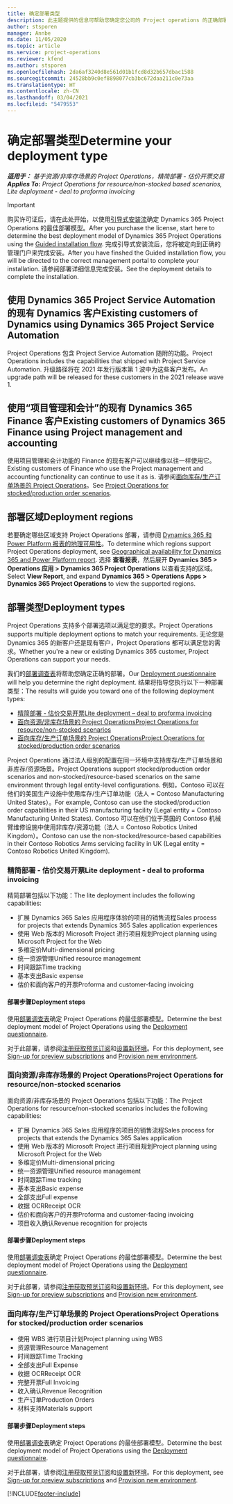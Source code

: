 ```yaml
---
title: 确定部署类型
description: 此主题提供的信息可帮助您确定您公司的 Project operations 的正确部署类型。
author: stsporen
manager: Annbe
ms.date: 11/05/2020
ms.topic: article
ms.service: project-operations
ms.reviewer: kfend
ms.author: stsporen
ms.openlocfilehash: 2da6af3240d8e561d01b1fcd8d32b657dbac1588
ms.sourcegitcommit: 24528bb9c0ef8898077cb3bc672daa211c0e73aa
ms.translationtype: HT
ms.contentlocale: zh-CN
ms.lasthandoff: 03/04/2021
ms.locfileid: "5479553"
---
```

# <a name="determine-your-deployment-type"></a><span data-ttu-id="15798-103">确定部署类型</span><span class="sxs-lookup"><span data-stu-id="15798-103">Determine your deployment type</span></span>

<span data-ttu-id="15798-104">_**适用于：** 基于资源/非库存场景的 Project Operations，精简部署 - 估价开票交易_</span><span class="sxs-lookup"><span data-stu-id="15798-104">_**Applies To:** Project Operations for resource/non-stocked based scenarios, Lite deployment - deal to proforma invoicing_</span></span>

> [!IMPORTANT]
> <span data-ttu-id="15798-105">购买许可证后，请在此处开始，以使用[引导式安装流](https://aka.ms/provisionprojectoperations)确定 Dynamics 365 Project Operations 的最佳部署模型。</span><span class="sxs-lookup"><span data-stu-id="15798-105">After you purchase the license, start here to determine the best deployment model of Dynamics 365 Project Operations using the [Guided installation flow](https://aka.ms/provisionprojectoperations).</span></span>
> <span data-ttu-id="15798-106">完成引导式安装流后，您将被定向到正确的管理门户来完成安装。</span><span class="sxs-lookup"><span data-stu-id="15798-106">After you have finshed the Guided installation flow, you will be directed to the correct management portal to complete your installation.</span></span> <span data-ttu-id="15798-107">请参阅部署详细信息完成安装。</span><span class="sxs-lookup"><span data-stu-id="15798-107">See the deployment details to complete the installation.</span></span>


## <a name="existing-customers-of-dynamics-using-dynamics-365-project-service-automation"></a><span data-ttu-id="15798-108">使用 Dynamics 365 Project Service Automation 的现有 Dynamics 客户</span><span class="sxs-lookup"><span data-stu-id="15798-108">Existing customers of Dynamics using Dynamics 365 Project Service Automation</span></span>
<span data-ttu-id="15798-109">Project Operations 包含 Project Service Automation 随附的功能。</span><span class="sxs-lookup"><span data-stu-id="15798-109">Project Operations includes the capabilities that shipped with Project Service Automation.</span></span> <span data-ttu-id="15798-110">升级路径将在 2021 年发行版本第 1 波中为这些客户发布。</span><span class="sxs-lookup"><span data-stu-id="15798-110">An upgrade path will be released for these customers in the 2021 release wave 1.</span></span>

## <a name="existing-customers-of-dynamics-365-finance-using-project-management-and-accounting"></a><span data-ttu-id="15798-111">使用“项目管理和会计”的现有 Dynamics 365 Finance 客户</span><span class="sxs-lookup"><span data-stu-id="15798-111">Existing customers of Dynamics 365 Finance using Project management and accounting</span></span> 

<span data-ttu-id="15798-112">使用项目管理和会计功能的 Finance 的现有客户可以继续像以往一样使用它。</span><span class="sxs-lookup"><span data-stu-id="15798-112">Existing customers of Finance who use the Project management and accounting functionality can continue to use it as is.</span></span> <span data-ttu-id="15798-113">请参阅[面向库存/生产订单场景的 Project Operations](#pma)。</span><span class="sxs-lookup"><span data-stu-id="15798-113">See [Project Operations for stocked/production order scenarios](#pma).</span></span>


## <a name="deployment-regions"></a><span data-ttu-id="15798-114">部署区域</span><span class="sxs-lookup"><span data-stu-id="15798-114">Deployment regions</span></span>
<span data-ttu-id="15798-115">若要确定哪些区域支持 Project Operations 部署，请参阅 [Dynamics 365 和 Power Platform 报表的地理可用性](https://dynamics.microsoft.com/en-us/geographic-availability/)。</span><span class="sxs-lookup"><span data-stu-id="15798-115">To determine which regions support Project Operations deployment, see [Geographical availability for Dynamics 365 and Power Platform report](https://dynamics.microsoft.com/en-us/geographic-availability/).</span></span> <span data-ttu-id="15798-116">选择 **查看报表**，然后展开 **Dynamics 365 > Operations 应用 > Dynamics 365 Project Operations** 以查看支持的区域。</span><span class="sxs-lookup"><span data-stu-id="15798-116">Select **View Report**, and expand **Dynamics 365 > Operations Apps > Dynamics 365 Project Operations** to view the supported regions.</span></span>

## <a name="deployment-types"></a><span data-ttu-id="15798-117">部署类型</span><span class="sxs-lookup"><span data-stu-id="15798-117">Deployment types</span></span>
<span data-ttu-id="15798-118">Project Operations 支持多个部署选项以满足您的要求。</span><span class="sxs-lookup"><span data-stu-id="15798-118">Project Operations supports multiple deployment options to match your requirements.</span></span> <span data-ttu-id="15798-119">无论您是 Dynamics 365 的新客户还是现有客户，Project Operations 都可以满足您的需求。</span><span class="sxs-lookup"><span data-stu-id="15798-119">Whether you're a new or existing Dynamics 365 customer, Project Operations can support your needs.</span></span>

<span data-ttu-id="15798-120">我们的[部署调查表](https://aka.ms/provisionprojectoperations)将帮助您确定正确的部署。</span><span class="sxs-lookup"><span data-stu-id="15798-120">Our [Deployment questionnaire](https://aka.ms/provisionprojectoperations) will help you determine the right deployment.</span></span> <span data-ttu-id="15798-121">结果将指导您执行以下一种部署类型：</span><span class="sxs-lookup"><span data-stu-id="15798-121">The results will guide you toward one of the following deployment types:</span></span>

- [<span data-ttu-id="15798-122">精简部署 - 估价交易开票</span><span class="sxs-lookup"><span data-stu-id="15798-122">Lite deployment – deal to proforma invoicing</span></span>](#lite)
- [<span data-ttu-id="15798-123">面向资源/非库存场景的 Project Operations</span><span class="sxs-lookup"><span data-stu-id="15798-123">Project Operations for resource/non-stocked scenarios</span></span>](#integrated)
- [<span data-ttu-id="15798-124">面向库存/生产订单场景的 Project Operations</span><span class="sxs-lookup"><span data-stu-id="15798-124">Project Operations for stocked/production order scenarios</span></span>](#pma)

<span data-ttu-id="15798-125">Project Operations 通过法人级别的配置在同一环境中支持库存/生产订单场景和非库存/资源场景。</span><span class="sxs-lookup"><span data-stu-id="15798-125">Project Operations support stocked/production order scenarios and non-stocked/resource-based scenarios on the same environment through legal entity-level configurations.</span></span> <span data-ttu-id="15798-126">例如，Contoso 可以在他们的美国生产设施中使用库存/生产订单功能（法人 = Contoso Manufacturing United States）。</span><span class="sxs-lookup"><span data-stu-id="15798-126">For example, Contoso can use the stocked/production order capabilities in their US manufacturing facility (Legal entity = Contoso Manufacturing United States).</span></span> <span data-ttu-id="15798-127">Contoso 可以在他们位于英国的 Contoso 机械臂维修设施中使用非库存/资源功能（法人 = Contoso Robotics United Kingdom）。</span><span class="sxs-lookup"><span data-stu-id="15798-127">Contoso can use the non-stocked/resource-based capabilities in their Contoso Robotics Arms servicing facility in UK (Legal entity = Contoso Robotics United Kingdom).</span></span>

### <a name="lite-deployment---deal-to-proforma-invoicing"></a><a  name="lite"></a><span data-ttu-id="15798-128">精简部署 - 估价交易开票</span><span class="sxs-lookup"><span data-stu-id="15798-128">Lite deployment - deal to proforma invoicing</span></span>

<span data-ttu-id="15798-129">精简部署包括以下功能：</span><span class="sxs-lookup"><span data-stu-id="15798-129">The lite deployment includes the following capabilities:</span></span>

- <span data-ttu-id="15798-130">扩展 Dynamics 365 Sales 应用程序体验的项目的销售流程</span><span class="sxs-lookup"><span data-stu-id="15798-130">Sales process for projects that extends Dynamics 365 Sales application experiences</span></span>
- <span data-ttu-id="15798-131">使用 Web 版本的 Microsoft Project 进行项目规划</span><span class="sxs-lookup"><span data-stu-id="15798-131">Project planning using Microsoft Project for the Web</span></span>
- <span data-ttu-id="15798-132">多维定价</span><span class="sxs-lookup"><span data-stu-id="15798-132">Multi-dimensional pricing</span></span>
- <span data-ttu-id="15798-133">统一资源管理</span><span class="sxs-lookup"><span data-stu-id="15798-133">Unified resource management</span></span>
- <span data-ttu-id="15798-134">时间跟踪</span><span class="sxs-lookup"><span data-stu-id="15798-134">Time tracking</span></span>
- <span data-ttu-id="15798-135">基本支出</span><span class="sxs-lookup"><span data-stu-id="15798-135">Basic expense</span></span>
- <span data-ttu-id="15798-136">估价和面向客户的开票</span><span class="sxs-lookup"><span data-stu-id="15798-136">Proforma and customer-facing invoicing</span></span> 

#### <a name="deployment-steps"></a><span data-ttu-id="15798-137">部署步骤</span><span class="sxs-lookup"><span data-stu-id="15798-137">Deployment steps</span></span>
<span data-ttu-id="15798-138">使用[部署调查表](https://aka.ms/provisionprojectoperations)确定 Project Operations 的最佳部署模型。</span><span class="sxs-lookup"><span data-stu-id="15798-138">Determine the best deployment model of Project Operations using the [Deployment questionnaire](https://aka.ms/provisionprojectoperations).</span></span>

<span data-ttu-id="15798-139">对于此部署，请参阅[注册获取预览订阅](lite-preview-subscription-sign-up.md)和[设置新环境](lite-deployment.md)。</span><span class="sxs-lookup"><span data-stu-id="15798-139">For this deployment, see [Sign-up for preview subscriptions](lite-preview-subscription-sign-up.md) and [Provision new environment](lite-deployment.md).</span></span> 


### <a name="project-operations-for-resourcenon-stocked-scenarios"></a><a name="integrated"></a><span data-ttu-id="15798-140">面向资源/非库存场景的 Project Operations</span><span class="sxs-lookup"><span data-stu-id="15798-140">Project Operations for resource/non-stocked scenarios</span></span>
<span data-ttu-id="15798-141">面向资源/非库存场景的 Project Operations 包括以下功能：</span><span class="sxs-lookup"><span data-stu-id="15798-141">The Project Operations for resource/non-stocked scenarios includes the following capabilities:</span></span>
 
- <span data-ttu-id="15798-142">扩展 Dynamics 365 Sales 应用程序的项目的销售流程</span><span class="sxs-lookup"><span data-stu-id="15798-142">Sales process for projects that extends the Dynamics 365 Sales application</span></span>
- <span data-ttu-id="15798-143">使用 Web 版本的 Microsoft Project 进行项目规划</span><span class="sxs-lookup"><span data-stu-id="15798-143">Project planning using Microsoft Project for the Web</span></span>
- <span data-ttu-id="15798-144">多维定价</span><span class="sxs-lookup"><span data-stu-id="15798-144">Multi-dimensional pricing</span></span>
- <span data-ttu-id="15798-145">统一资源管理</span><span class="sxs-lookup"><span data-stu-id="15798-145">Unified resource management</span></span>
- <span data-ttu-id="15798-146">时间跟踪</span><span class="sxs-lookup"><span data-stu-id="15798-146">Time tracking</span></span>
- <span data-ttu-id="15798-147">基本支出</span><span class="sxs-lookup"><span data-stu-id="15798-147">Basic expense</span></span>
- <span data-ttu-id="15798-148">全部支出</span><span class="sxs-lookup"><span data-stu-id="15798-148">Full expense</span></span>
- <span data-ttu-id="15798-149">收据 OCR</span><span class="sxs-lookup"><span data-stu-id="15798-149">Receipt OCR</span></span>
- <span data-ttu-id="15798-150">估价和面向客户的开票</span><span class="sxs-lookup"><span data-stu-id="15798-150">Proforma and customer-facing invoicing</span></span> 
- <span data-ttu-id="15798-151">项目收入确认</span><span class="sxs-lookup"><span data-stu-id="15798-151">Revenue recognition for projects</span></span>

#### <a name="deployment-steps"></a><span data-ttu-id="15798-152">部署步骤</span><span class="sxs-lookup"><span data-stu-id="15798-152">Deployment steps</span></span>
<span data-ttu-id="15798-153">使用[部署调查表](https://aka.ms/provisionprojectoperations)确定 Project Operations 的最佳部署模型。</span><span class="sxs-lookup"><span data-stu-id="15798-153">Determine the best deployment model of Project Operations using the [Deployment questionnaire](https://aka.ms/provisionprojectoperations).</span></span>

<span data-ttu-id="15798-154">对于此部署，请参阅[注册获取预览订阅](resource-sign-up-preview-subscription.md)和[设置新环境](resource-provision-new-environment.md)。</span><span class="sxs-lookup"><span data-stu-id="15798-154">For this deployment, see [Sign-up for preview subscriptions](resource-sign-up-preview-subscription.md) and [Provision new environment](resource-provision-new-environment.md).</span></span> 


### <a name="project-operations-for-stockedproduction-order-scenarios"></a><a name="pma"></a><span data-ttu-id="15798-155">面向库存/生产订单场景的 Project Operations</span><span class="sxs-lookup"><span data-stu-id="15798-155">Project Operations for stocked/production order scenarios</span></span>

- <span data-ttu-id="15798-156">使用 WBS 进行项目计划</span><span class="sxs-lookup"><span data-stu-id="15798-156">Project planning using WBS</span></span>
- <span data-ttu-id="15798-157">资源管理</span><span class="sxs-lookup"><span data-stu-id="15798-157">Resource Management</span></span>
- <span data-ttu-id="15798-158">时间跟踪</span><span class="sxs-lookup"><span data-stu-id="15798-158">Time Tracking</span></span>
- <span data-ttu-id="15798-159">全部支出</span><span class="sxs-lookup"><span data-stu-id="15798-159">Full Expense</span></span>
- <span data-ttu-id="15798-160">收据 OCR</span><span class="sxs-lookup"><span data-stu-id="15798-160">Receipt OCR</span></span>
- <span data-ttu-id="15798-161">完整开票</span><span class="sxs-lookup"><span data-stu-id="15798-161">Full Invoicing</span></span>
- <span data-ttu-id="15798-162">收入确认</span><span class="sxs-lookup"><span data-stu-id="15798-162">Revenue Recognition</span></span>
- <span data-ttu-id="15798-163">生产订单</span><span class="sxs-lookup"><span data-stu-id="15798-163">Production Orders</span></span>
- <span data-ttu-id="15798-164">材料支持</span><span class="sxs-lookup"><span data-stu-id="15798-164">Materials support</span></span>

#### <a name="deployment-steps"></a><span data-ttu-id="15798-165">部署步骤</span><span class="sxs-lookup"><span data-stu-id="15798-165">Deployment steps</span></span>
<span data-ttu-id="15798-166">使用[部署调查表](https://aka.ms/provisionprojectoperations)确定 Project Operations 的最佳部署模型。</span><span class="sxs-lookup"><span data-stu-id="15798-166">Determine the best deployment model of Project Operations using the [Deployment questionnaire](https://aka.ms/provisionprojectoperations).</span></span>

<span data-ttu-id="15798-167">对于此部署，请参阅[注册获取预览订阅](https://docs.microsoft.com/dynamics365/fin-ops-core/dev-itpro/dev-tools/sign-up-preview-subscription?toc=/dynamics365/finance/toc.json)和[设置新环境](https://docs.microsoft.com/dynamics365/fin-ops-core/dev-itpro/deployment/deploy-demo-environment?toc=/dynamics365/finance/toc.json)。</span><span class="sxs-lookup"><span data-stu-id="15798-167">For this deployment, see [Sign-up for preview subscriptions](https://docs.microsoft.com/dynamics365/fin-ops-core/dev-itpro/dev-tools/sign-up-preview-subscription?toc=/dynamics365/finance/toc.json) and [Provision new environment](https://docs.microsoft.com/dynamics365/fin-ops-core/dev-itpro/deployment/deploy-demo-environment?toc=/dynamics365/finance/toc.json).</span></span> 



[!INCLUDE[footer-include](../includes/footer-banner.md)]
